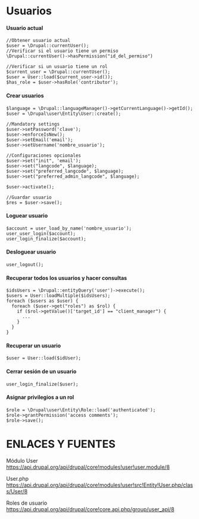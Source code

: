 Usuarios
========
#### Usuario actual
```
//Obtener usuario actual
$user = \Drupal::currentUser();
//Verificar si el usuario tiene un permiso
\Drupal::currentUser()->hasPermission("id_del_permiso")

//Verificar si un usuario tiene un rol
$current_user = \Drupal::currentUser();
$user = User::load($current_user->id());
$has_role = $user->hasRole('contributor');
```

#### Crear usuarios
```
$language = \Drupal::languageManager()->getCurrentLanguage()->getId();
$user = \Drupal\user\Entity\User::create();

//Mandatory settings
$user->setPassword('clave');
$user->enforceIsNew();
$user->setEmail('email');
$user->setUsername('nombre_usuario');

//Configuraciones opcionales
$user->set("init", 'email');
$user->set("langcode", $language);
$user->set("preferred_langcode", $language);
$user->set("preferred_admin_langcode", $language);

$user->activate();

//Guardar usuario
$res = $user->save();
```

#### Loguear usuario
```
$account = user_load_by_name('nombre_usuario');
user_user_login($account);
user_login_finalize($account);
```

#### Desloguear usuario
```
user_logout();
```

#### Recuperar todos los usuarios y hacer consultas
```
$idsUsers = \Drupal::entityQuery('user')->execute();
$users = User::loadMultiple($idsUsers);
foreach ($users as $user) {
  foreach ($user->get("roles") as $rol) {
    if ($rol->getValue()['target_id'] == "client_manager") {
      ...
    }
  }
}
```

#### Recuperar un usuario
```
$user = User::load($idUser);

```

#### Cerrar sesión de un usuario
```
user_login_finalize($user);

```

#### Asignar privilegios a un rol
```
$role = \Drupal\user\Entity\Role::load('authenticated');
$role->grantPermission('access comments');
$role->save();
```

ENLACES Y FUENTES
=================
Módulo User 
https://api.drupal.org/api/drupal/core!modules!user!user.module/8

User.php
https://api.drupal.org/api/drupal/core!modules!user!src!Entity!User.php/class/User/8

Roles de usuario
https://api.drupal.org/api/drupal/core!core.api.php/group/user_api/8
